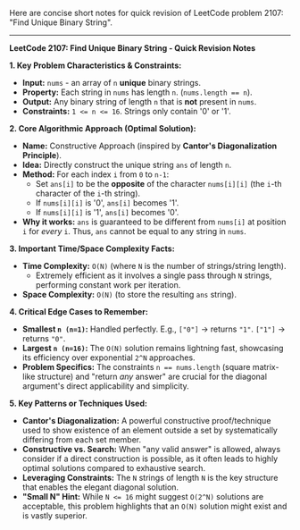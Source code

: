 Here are concise short notes for quick revision of LeetCode problem 2107: "Find Unique Binary String".

---

**LeetCode 2107: Find Unique Binary String - Quick Revision Notes**

**1. Key Problem Characteristics & Constraints:**
*   **Input:** `nums` - an array of `n` **unique** binary strings.
*   **Property:** Each string in `nums` has length `n`. (`nums.length == n`).
*   **Output:** Any binary string of length `n` that is **not** present in `nums`.
*   **Constraints:** `1 <= n <= 16`. Strings only contain '0' or '1'.

**2. Core Algorithmic Approach (Optimal Solution):**
*   **Name:** Constructive Approach (inspired by **Cantor's Diagonalization Principle**).
*   **Idea:** Directly construct the unique string `ans` of length `n`.
*   **Method:** For each index `i` from `0` to `n-1`:
    *   Set `ans[i]` to be the **opposite** of the character `nums[i][i]` (the `i`-th character of the `i`-th string).
    *   If `nums[i][i]` is '0', `ans[i]` becomes '1'.
    *   If `nums[i][i]` is '1', `ans[i]` becomes '0'.
*   **Why it works:** `ans` is guaranteed to be different from `nums[i]` at position `i` for *every* `i`. Thus, `ans` cannot be equal to any string in `nums`.

**3. Important Time/Space Complexity Facts:**
*   **Time Complexity:** `O(N)` (where `N` is the number of strings/string length).
    *   Extremely efficient as it involves a single pass through `N` strings, performing constant work per iteration.
*   **Space Complexity:** `O(N)` (to store the resulting `ans` string).

**4. Critical Edge Cases to Remember:**
*   **Smallest `n (n=1)`:** Handled perfectly. E.g., `["0"]` -> returns `"1"`. `["1"]` -> returns `"0"`.
*   **Largest `n (n=16)`:** The `O(N)` solution remains lightning fast, showcasing its efficiency over exponential `2^N` approaches.
*   **Problem Specifics:** The constraints `n == nums.length` (square matrix-like structure) and "return *any* answer" are crucial for the diagonal argument's direct applicability and simplicity.

**5. Key Patterns or Techniques Used:**
*   **Cantor's Diagonalization:** A powerful constructive proof/technique used to show existence of an element outside a set by systematically differing from each set member.
*   **Constructive vs. Search:** When "any valid answer" is allowed, always consider if a direct construction is possible, as it often leads to highly optimal solutions compared to exhaustive search.
*   **Leveraging Constraints:** The `N` strings of length `N` is the key structure that enables the elegant diagonal solution.
*   **"Small N" Hint:** While `N <= 16` might suggest `O(2^N)` solutions are acceptable, this problem highlights that an `O(N)` solution might exist and is vastly superior.